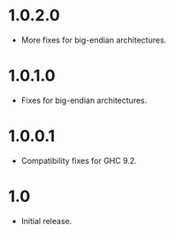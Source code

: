 # 1.0.2.0

* More fixes for big-endian architectures.

# 1.0.1.0

* Fixes for big-endian architectures.

# 1.0.0.1

* Compatibility fixes for GHC 9.2.

# 1.0

* Initial release.
